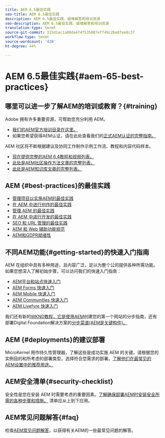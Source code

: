 ```yaml
---
title: AEM 6.5最佳实践
seo-title: AEM 6.5最佳实践
description: AEM 6.5最佳实践、疑难解答和培训资源
seo-description: AEM 6.5最佳实践、疑难解答和培训资源
translation-type: tm+mt
source-git-commit: 315d1ac1a00da474f535087eff49c2be8fee8c37
workflow-type: tm+mt
source-wordcount: '439'
ht-degree: 44%

---
```



# AEM 6.5最佳实践{#aem-65-best-practices}

## 哪里可以进一步了解AEM的培训或教育？{#training}

Adobe 拥有许多重要资源，可帮助您充分利用 AEM。

* [我们的AEM官方培训目录在这里。](https://training.adobe.com/training/current-courses.html#solution=adobeExperienceManager&amp;p=1)
* 如果您希望获得AEM认证，请在此处查看我们的[正式AEM认证的完整指南。](https://training.adobe.com/certification/exams.html#p=1&amp;solution=adobeExperienceManager)

AEM 社区将不断根据建议及协同工作制作示例工作流、教程和内容代码样本。

* [现在提供完整的AEM 6.4教程和视频列表。](https://helpx.adobe.com/experience-manager/kt/index/aem-6-5-videos.html)
* [此处是AEM社区操作方法文章的完整列表。](https://helpx.adobe.com/cn/experience-manager/topics/how-to.html)
* [此处是AEM知识库文章的完整列表。](https://helpx.adobe.com/cn/experience-manager/kb/index/full_kb_list.html)

## AEM {#best-practices}的最佳实践

* [管理项目以实施AEM的最佳实践](/help/managing/best-practices.md)
* [在 AEM 中进行创作的最佳实践](/help/sites-authoring/best-practices.md)
* [管理 AEM 的最佳实践](/help/sites-administering/administer-best-practices.md)
* [在 AEM 中进行开发的最佳实践](/help/sites-developing/best-practices.md)
* [SEO 和 URL 管理的最佳实践](/help/managing/seo-and-url-management.md)
* [AEM 和 Web 辅助功能规范](/help/managing/web-accessibility.md)
* [AEM和GDPR就绪性](/help/managing/data-protection-and-privacy.md)

## 不同AEM功能{#getting-started}的快速入门指南

AEM 在组织中具有多种用途，且内容广泛，足以为整个公司提供各种所需功能。如果您想深入了解初始步骤，可以访问我们的快速入门指南：

* [AEM平台和站点快速入门](/help/sites-deploying/deploy.md#getting-started)
* [AEM Forms 快速入门](/help/forms/using/introduction-aem-forms.md)
* [AEM Mobile 快速入门](/help/mobile/getting-started-aem-mobile.md)
* [AEM Communities 快速入门](/help/communities/getting-started.md)
* [AEM Livefyre 快速入门](https://answers.livefyre.com/developers/getting-started/)

我们还有新的[WKND教程，它是使用AEM](https://docs.adobe.com/content/help/en/experience-manager-learn/getting-started-wknd-tutorial-develop/overview.html)创建您的第一个网站的分步指南，还有部署Digital Foundation解决方案的[分步菜谱(AEM是关键构件)。](https://helpx.adobe.com/marketing-cloud/how-to/digital-foundation.html)

## AEM {#deployments}的建议部署

MicroKernel 用作持久性管理器，了解这些是成功实施 AEM 的关键。请根据您的实例目的和所考虑的部署类型，选择符合您需求的部署。[了解他们在最常见的AEM设置中的推荐用途。](/help/sites-deploying/recommended-deploys.md)

## AEM安全清单{#security-checklist}

安全性是您在安装 AEM 时需要考虑的重要因素。[了解确保部署AEM时安装安全所需的各种步骤和措施。](/help/sites-administering/security-checklist.md) 清单应从上到下应用。

## AEM常见问题解答{#faq}

检查[AEM常见问题解答](/help/sites-administering/aem-faqs.md)，以获得有关AEM的一些最常见问题的解答。
